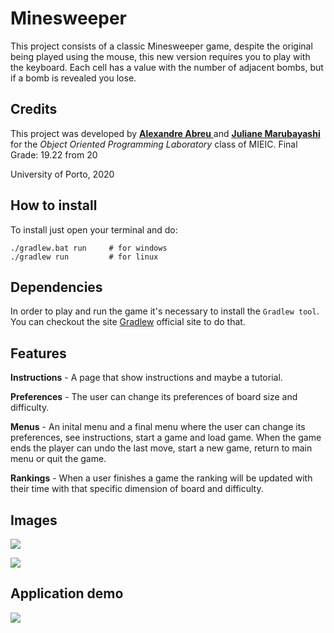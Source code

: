 

# Minesweeper 

This project consists of a classic Minesweeper game, despite the original being played using the mouse, this new version requires you to play with the keyboard. Each cell has a value with the number of adjacent bombs, but if a bomb is revealed you lose.

## Credits
This project was developed by 
[__Alexandre Abreu__ ](https://github.com/a3brx) and [__Juliane Marubayashi__ ](https://github.com/jumaruba) for the _Object Oriented Programming Laboratory_ class of MIEIC. 
Final Grade: 19.22 from 20  
  
University of Porto, 2020

## How to install 

To install just open your terminal and do: 
```
./gradlew.bat run     # for windows  
./gradlew run         # for linux
```

## Dependencies 
In order to play and run the game it's necessary to install the `Gradlew tool`.  
You can checkout the site [Gradlew](https://gradle.org/install/) official site to do that. 

## Features 
**Instructions** - A page that show instructions and maybe a tutorial.

**Preferences** - The user can change its preferences of board size and difficulty.

**Menus** - An inital menu and a final menu where the user can change its preferences, see instructions, start a game and load game. When the game ends the player can undo the last move, start a new game, return to main menu or quit the game.

**Rankings** - When a user finishes a game the ranking will be updated with their time with that specific dimension of board and difficulty.

## Images
![](https://i.imgur.com/h4gr9DB.png)  

![](https://i.imgur.com/NtOUsaM.png)  

## Application demo
![](/docs/app-demo.gif)  


